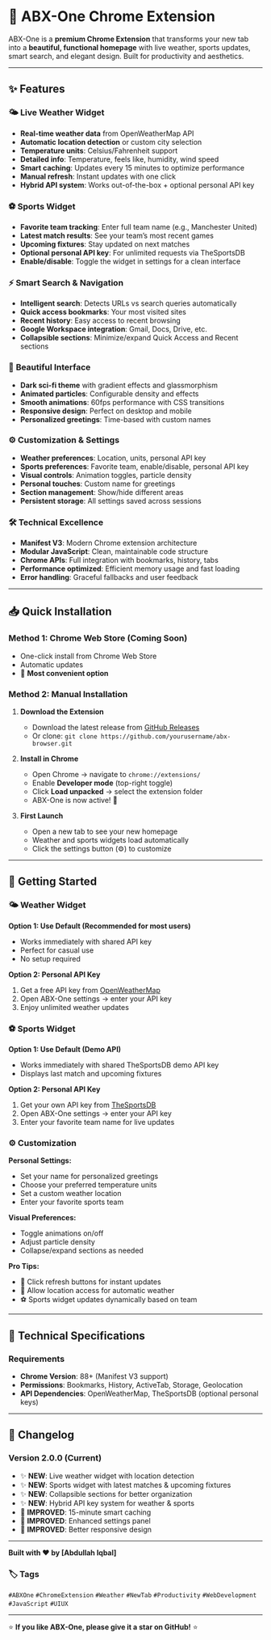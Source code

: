 # 🌌 ABX-One Chrome Extension

ABX-One is a **premium Chrome Extension** that transforms your new tab into a **beautiful, functional homepage** with live weather, sports updates, smart search, and elegant design. Built for productivity and aesthetics.

---

## ✨ Features

### 🌤️ **Live Weather Widget**
- **Real-time weather data** from OpenWeatherMap API
- **Automatic location detection** or custom city selection
- **Temperature units**: Celsius/Fahrenheit support
- **Detailed info**: Temperature, feels like, humidity, wind speed
- **Smart caching**: Updates every 15 minutes to optimize performance
- **Manual refresh**: Instant updates with one click
- **Hybrid API system**: Works out-of-the-box + optional personal API key

### ⚽ **Sports Widget**
- **Favorite team tracking**: Enter full team name (e.g., Manchester United)
- **Latest match results**: See your team’s most recent games
- **Upcoming fixtures**: Stay updated on next matches
- **Optional personal API key**: For unlimited requests via TheSportsDB
- **Enable/disable**: Toggle the widget in settings for a clean interface

### ⚡ **Smart Search & Navigation**
- **Intelligent search**: Detects URLs vs search queries automatically
- **Quick access bookmarks**: Your most visited sites
- **Recent history**: Easy access to recent browsing
- **Google Workspace integration**: Gmail, Docs, Drive, etc.
- **Collapsible sections**: Minimize/expand Quick Access and Recent sections

### 🎨 **Beautiful Interface**
- **Dark sci-fi theme** with gradient effects and glassmorphism
- **Animated particles**: Configurable density and effects
- **Smooth animations**: 60fps performance with CSS transitions
- **Responsive design**: Perfect on desktop and mobile
- **Personalized greetings**: Time-based with custom names

### ⚙️ **Customization & Settings**
- **Weather preferences**: Location, units, personal API key
- **Sports preferences**: Favorite team, enable/disable, personal API key
- **Visual controls**: Animation toggles, particle density
- **Personal touches**: Custom name for greetings
- **Section management**: Show/hide different areas
- **Persistent storage**: All settings saved across sessions

### 🛠️ **Technical Excellence**
- **Manifest V3**: Modern Chrome extension architecture
- **Modular JavaScript**: Clean, maintainable code structure
- **Chrome APIs**: Full integration with bookmarks, history, tabs
- **Performance optimized**: Efficient memory usage and fast loading
- **Error handling**: Graceful fallbacks and user feedback

---

## 📥 Quick Installation

### Method 1: Chrome Web Store (Coming Soon)
- One-click install from Chrome Web Store
- Automatic updates
- 🚀 **Most convenient option**

### Method 2: Manual Installation

1. **Download the Extension**
   - Download the latest release from [GitHub Releases](#)
   - Or clone: `git clone https://github.com/yourusername/abx-browser.git`

2. **Install in Chrome**
   - Open Chrome → navigate to `chrome://extensions/`
   - Enable **Developer mode** (top-right toggle)
   - Click **Load unpacked** → select the extension folder
   - ABX-One is now active! 🎉

3. **First Launch**
   - Open a new tab to see your new homepage
   - Weather and sports widgets load automatically
   - Click the settings button (⚙️) to customize

---

## 🚀 Getting Started

### 🌤️ **Weather Widget**
**Option 1: Use Default (Recommended for most users)**
- Works immediately with shared API key
- Perfect for casual use
- No setup required

**Option 2: Personal API Key**
1. Get a free API key from [OpenWeatherMap](https://openweathermap.org/api)
2. Open ABX-One settings → enter your API key
3. Enjoy unlimited weather updates

### ⚽ **Sports Widget**
**Option 1: Use Default (Demo API)**
- Works immediately with shared TheSportsDB demo API key
- Displays last match and upcoming fixtures

**Option 2: Personal API Key**
1. Get your own API key from [TheSportsDB](https://www.thesportsdb.com/api.php)
2. Open ABX-One settings → enter your API key
3. Enter your favorite team name for live updates

### ⚙️ **Customization**
**Personal Settings:**
- Set your name for personalized greetings
- Choose your preferred temperature units
- Set a custom weather location
- Enter your favorite sports team

**Visual Preferences:**
- Toggle animations on/off
- Adjust particle density
- Collapse/expand sections as needed

**Pro Tips:**
- 🔄 Click refresh buttons for instant updates
- 📍 Allow location access for automatic weather
- ⚽ Sports widget updates dynamically based on team

---

## 🔧 Technical Specifications
### Requirements
- **Chrome Version**: 88+ (Manifest V3 support)
- **Permissions**: Bookmarks, History, ActiveTab, Storage, Geolocation
- **API Dependencies**: OpenWeatherMap, TheSportsDB (optional personal keys)

---

## 📢 Changelog

### Version 2.0.0 (Current)
- ✨ **NEW**: Live weather widget with location detection
- ✨ **NEW**: Sports widget with latest matches & upcoming fixtures
- ✨ **NEW**: Collapsible sections for better organization
- ✨ **NEW**: Hybrid API key system for weather & sports
- 🔄 **IMPROVED**: 15-minute smart caching
- 🔄 **IMPROVED**: Enhanced settings panel
- 🔄 **IMPROVED**: Better responsive design



---

**Built with ❤️ by [Abdullah Iqbal]**

### 🏷️ Tags
`#ABXOne` `#ChromeExtension` `#Weather` `#NewTab` `#Productivity` `#WebDevelopment` `#JavaScript` `#UIUX`

---

⭐ **If you like ABX-One, please give it a star on GitHub!** ⭐
